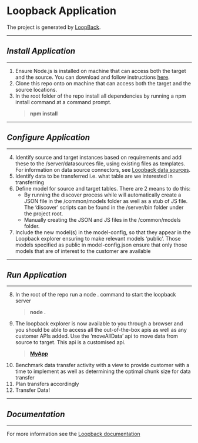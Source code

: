 # Loopback Application

The project is generated by [LoopBack](http://loopback.io).

---
## _Install Application_
---

1.  Ensure Node.js is installed on machine that can access both the target and the source.  You can download and follow instructions [here](https://nodejs.org/en/download/).
2.  Clone this repo onto on machine that can access both the target and the source locations.
3.	In the root folder of the repo install all dependencies by running a npm install command at a command prompt.
	> **npm install**

---
## _Configure Application_
---
4.	Identify source and target instances based on requirements and add these to the /server/datasources file, using existing files as templates.
	For information on data source connectors, see [Loopback data sources](https://loopback.io/doc/en/lb3/Defining-data-sources.html).
5.	Identify data to be transferred i.e. what table are we interested in transferring
6.	Define model for source and target tables.  There are 2 means to do this:
	-	By running the discover process while will automatically create a JSON file in the /common/models folder as well as a stub of JS file.  The ‘discover’ scripts can be found in the /server/bin folder under the project root.
	- 	Manually creating the JSON and JS files in the /common/models folder.
7.	Include the new model(s) in the model-config, so that they appear in the Loopback explorer ensuring to make relevant models ‘public’.  Those models specified as public in model-config.json ensure that only those models that are of interest to the customer are available

---
## _Run Application_
---
8.	In the root of the repo run a node . command to start the loopback server
	> **node .**
9.	The loopback explorer is now available to you through a browser and you should be able to access all the out-of-the-box apis as well as any customer APIs added.  Use the ‘moveAllData’ api to move data from source to target.  This api is a customised api.
	> **[MyApp](http://localhost:3000/explorer)**
10.	Benchmark data transfer activity with a view to provide customer with a time to implement as well as determining the optimal chunk size for data transfer
11.	Plan transfers accordingly
12.	Transfer Data!

---
## _Documentation_
---
For more information see the [Loopback documentation](https://loopback.io/doc/en/lb3/index.html)